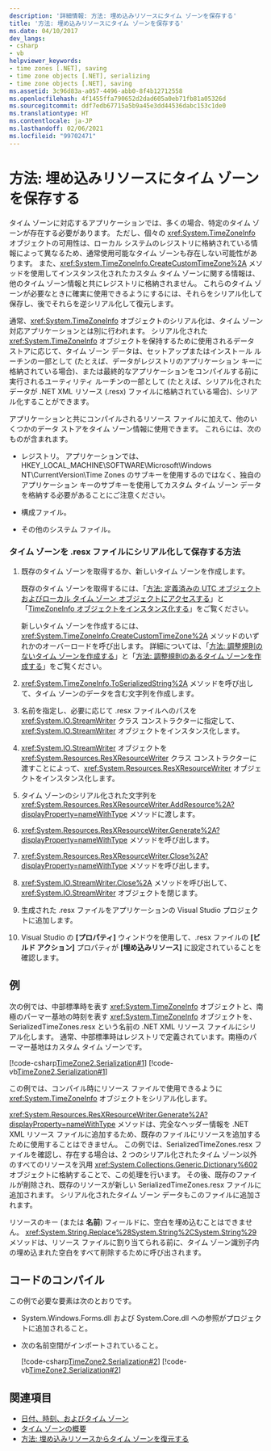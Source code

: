 ```yaml
---
description: '詳細情報: 方法: 埋め込みリソースにタイム ゾーンを保存する'
title: '方法: 埋め込みリソースにタイム ゾーンを保存する'
ms.date: 04/10/2017
dev_langs:
- csharp
- vb
helpviewer_keywords:
- time zones [.NET], saving
- time zone objects [.NET], serializing
- time zone objects [.NET], saving
ms.assetid: 3c96d83a-a057-4496-abb0-8f4b12712558
ms.openlocfilehash: 4f1455ffa790652d2dad605a0eb71fb81a05326d
ms.sourcegitcommit: ddf7edb67715a5b9a45e3dd44536dabc153c1de0
ms.translationtype: HT
ms.contentlocale: ja-JP
ms.lasthandoff: 02/06/2021
ms.locfileid: "99702471"
---
```

# <a name="how-to-save-time-zones-to-an-embedded-resource"></a>方法: 埋め込みリソースにタイム ゾーンを保存する

タイム ゾーンに対応するアプリケーションでは、多くの場合、特定のタイム ゾーンが存在する必要があります。 ただし、個々の <xref:System.TimeZoneInfo> オブジェクトの可用性は、ローカル システムのレジストリに格納されている情報によって異なるため、通常使用可能なタイム ゾーンも存在しない可能性があります。 また、<xref:System.TimeZoneInfo.CreateCustomTimeZone%2A> メソッドを使用してインスタンス化されたカスタム タイム ゾーンに関する情報は、他のタイム ゾーン情報と共にレジストリに格納されません。 これらのタイム ゾーンが必要なときに確実に使用できるようにするには、それらをシリアル化して保存し、後でそれらを逆シリアル化して復元します。

通常、<xref:System.TimeZoneInfo> オブジェクトのシリアル化は、タイム ゾーン対応アプリケーションとは別に行われます。 シリアル化された <xref:System.TimeZoneInfo> オブジェクトを保持するために使用されるデータ ストアに応じて、タイム ゾーン データは、セットアップまたはインストール ルーチンの一部として (たとえば、データがレジストリのアプリケーション キーに格納されている場合)、または最終的なアプリケーションをコンパイルする前に実行されるユーティリティ ルーチンの一部として (たとえば、シリアル化されたデータが .NET XML リソース (.resx) ファイルに格納されている場合)、シリアル化することができます。

アプリケーションと共にコンパイルされるリソース ファイルに加えて、他のいくつかのデータ ストアをタイム ゾーン情報に使用できます。 これらには、次のものが含まれます。

- レジストリ。 アプリケーションでは、HKEY_LOCAL_MACHINE\SOFTWARE\Microsoft\Windows NT\CurrentVersion\Time Zones のサブキーを使用するのではなく、独自のアプリケーション キーのサブキーを使用してカスタム タイム ゾーン データを格納する必要があることにご注意ください。

- 構成ファイル。

- その他のシステム ファイル。

### <a name="to-save-a-time-zone-by-serializing-it-to-a-resx-file"></a>タイム ゾーンを .resx ファイルにシリアル化して保存する方法

1. 既存のタイム ゾーンを取得するか、新しいタイム ゾーンを作成します。

   既存のタイム ゾーンを取得するには、「[方法: 定義済みの UTC オブジェクトおよびローカル タイム ゾーン オブジェクトにアクセスする](access-utc-and-local.md)」と「[TimeZoneInfo オブジェクトをインスタンス化する](instantiate-time-zone-info.md)」をご覧ください。

   新しいタイム ゾーンを作成するには、<xref:System.TimeZoneInfo.CreateCustomTimeZone%2A> メソッドのいずれかのオーバーロードを呼び出します。 詳細については、「[方法: 調整規則のないタイム ゾーンを作成する](create-time-zones-without-adjustment-rules.md)」と「[方法: 調整規則のあるタイム ゾーンを作成する](create-time-zones-with-adjustment-rules.md)」をご覧ください。

2. <xref:System.TimeZoneInfo.ToSerializedString%2A> メソッドを呼び出して、タイム ゾーンのデータを含む文字列を作成します。

3. 名前を指定し、必要に応じて .resx ファイルへのパスを <xref:System.IO.StreamWriter> クラス コンストラクターに指定して、<xref:System.IO.StreamWriter> オブジェクトをインスタンス化します。

4. <xref:System.IO.StreamWriter> オブジェクトを <xref:System.Resources.ResXResourceWriter> クラス コンストラクターに渡すことによって、<xref:System.Resources.ResXResourceWriter> オブジェクトをインスタンス化します。

5. タイム ゾーンのシリアル化された文字列を <xref:System.Resources.ResXResourceWriter.AddResource%2A?displayProperty=nameWithType> メソッドに渡します。

6. <xref:System.Resources.ResXResourceWriter.Generate%2A?displayProperty=nameWithType> メソッドを呼び出します。

7. <xref:System.Resources.ResXResourceWriter.Close%2A?displayProperty=nameWithType> メソッドを呼び出します。

8. <xref:System.IO.StreamWriter.Close%2A> メソッドを呼び出して、<xref:System.IO.StreamWriter> オブジェクトを閉じます。

9. 生成された .resx ファイルをアプリケーションの Visual Studio プロジェクトに追加します。

10. Visual Studio の **[プロパティ]** ウィンドウを使用して、.resx ファイルの **[ビルド アクション]** プロパティが **[埋め込みリソース]** に設定されていることを確認します。

## <a name="example"></a>例

次の例では、中部標準時を表す <xref:System.TimeZoneInfo> オブジェクトと、南極のパーマー基地の時刻を表す <xref:System.TimeZoneInfo> オブジェクトを、SerializedTimeZones.resx という名前の .NET XML リソース ファイルにシリアル化します。 通常、中部標準時はレジストリで定義されています。南極のパーマー基地はカスタム タイム ゾーンです。

[!code-csharp[TimeZone2.Serialization#1](../../../samples/snippets/csharp/VS_Snippets_CLR/TimeZone2.Serialization/cs/SerializeTimeZoneData.cs#1)]
[!code-vb[TimeZone2.Serialization#1](../../../samples/snippets/visualbasic/VS_Snippets_CLR/TimeZone2.Serialization/vb/SerializeTimeZoneData.vb#1)]

この例では、コンパイル時にリソース ファイルで使用できるように <xref:System.TimeZoneInfo> オブジェクトをシリアル化します。

<xref:System.Resources.ResXResourceWriter.Generate%2A?displayProperty=nameWithType> メソッドは、完全なヘッダー情報を .NET XML リソース ファイルに追加するため、既存のファイルにリソースを追加するために使用することはできません。 この例では、SerializedTimeZones.resx ファイルを確認し、存在する場合は、2 つのシリアル化されたタイム ゾーン以外のすべてのリソースを汎用 <xref:System.Collections.Generic.Dictionary%602> オブジェクトに格納することで、この処理を行います。 その後、既存のファイルが削除され、既存のリソースが新しい SerializedTimeZones.resx ファイルに追加されます。 シリアル化されたタイム ゾーン データもこのファイルに追加されます。

リソースのキー (または **名前**) フィールドに、空白を埋め込むことはできません。 <xref:System.String.Replace%28System.String%2CSystem.String%29> メソッドは、リソース ファイルに割り当てられる前に、タイム ゾーン識別子内の埋め込まれた空白をすべて削除するために呼び出されます。

## <a name="compiling-the-code"></a>コードのコンパイル

この例で必要な要素は次のとおりです。

- System.Windows.Forms.dll および System.Core.dll への参照がプロジェクトに追加されること。

- 次の名前空間がインポートされていること。

  [!code-csharp[TimeZone2.Serialization#2](../../../samples/snippets/csharp/VS_Snippets_CLR/TimeZone2.Serialization/cs/SerializeTimeZoneData.cs#2)]
  [!code-vb[TimeZone2.Serialization#2](../../../samples/snippets/visualbasic/VS_Snippets_CLR/TimeZone2.Serialization/vb/SerializeTimeZoneData.vb#2)]

## <a name="see-also"></a>関連項目

- [日付、時刻、およびタイム ゾーン](index.md)
- [タイム ゾーンの概要](time-zone-overview.md)
- [方法: 埋め込みリソースからタイム ゾーンを復元する](restore-time-zones-from-an-embedded-resource.md)
